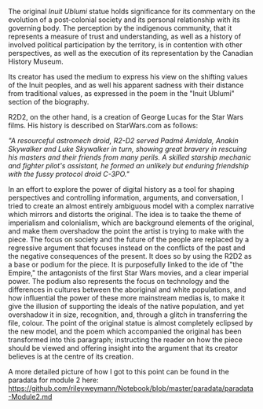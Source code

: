   The original *Inuit Ublumi* statue holds significance for its commentary on the evolution of a post-colonial society and its personal relationship with its governing body. The perception by the indigenous community, that it represents a measure of trust and understanding, as well as a history of involved political participation by the territory, is in contention with other perspectives, as well as the execution of its representation by the Canadian History Museum. 
  
  Its creator has used the medium to express his view on the shifting values of the Inuit peoples, and as well his apparent sadness with their distance from traditional values, as expressed in the poem in the "Inuit Ublumi" section of the biography. 
  
  
  R2D2, on the other hand, is a creation of George Lucas for the Star Wars films. His history is described on StarWars.com as follows:
  
*"A resourceful astromech droid, R2-D2 served Padmé Amidala, Anakin Skywalker and Luke Skywalker in turn, showing great bravery in rescuing his masters and their friends from many perils. A skilled starship mechanic and fighter pilot's assistant, he formed an unlikely but enduring friendship with the fussy protocol droid C-3PO."*
  
  In an effort to explore the power of digital history as a tool for shaping perspectives and controlling information, arguments, and conversation, I tried to create an almost entirely ambiguous model with a complex narrative which mirrors and distorts the original. The idea is to taake the theme of imperialism and colonialism, which are background elements of the original, and make them overshadow the point the artist is trying to make with the piece. The focus on society and the future of the people are replaced by a regressive argument that focuses instead on the conflicts of the past and the negative consequences of the present. It does so by using the R2D2 as a base or podium for the piece. It is purposefully linked to the ide of "the Empire," the antagonists of the first Star Wars movies, and a clear imperial power. The podium also represents the focus on technology and the differences in cultures between the aboriginal and white populations, and how influential the power of these more mainstream medias is, to make it give the illusion of supporting the ideals of the native population, and yet overshadow it in size, recognition, and, through a glitch in transferring the file, colour. The point of the original statue is almost completely eclipsed by the new model, and the poem which accompanied the original has been transformed into this paragraph; instructing the reader on how the piece should be viewed and offering insight into the argument that its creator believes is at the centre of its creation.
  
  A more detailed picture of how I got to this point can be found in the paradata for module 2 here: https://github.com/rileyweymann/Notebook/blob/master/paradata/paradata-Module2.md
